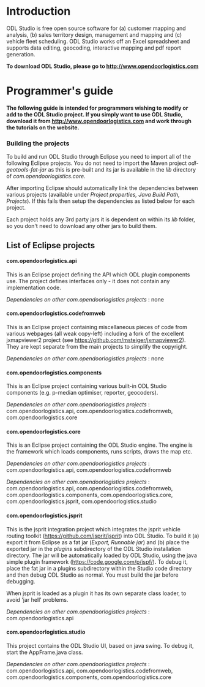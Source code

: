 # Introduction #
ODL Studio is free open source software for (a) customer mapping and analysis, (b) sales territory design, management and mapping and (c) vehicle fleet scheduling. 
ODL Studio works off an Excel spreadsheet and supports data editing, geocoding, interactive mapping and pdf report generation.

**To download ODL Studio, please go to http://www.opendoorlogistics.com**

# Programmer's guide #

**The following guide is intended for programmers wishing to modify or add to the ODL Studio project. If you simply want to use ODL Studio, download it from http://www.opendoorlogistics.com and work through the tutorials on the website.**

### Building the projects 

To build and run ODL Studio through Eclipse you need to import all of the following Eclipse projects. You do not need to import the Maven project *odl-geotools-fat-jar* as this is pre-built and its jar is available in the *lib* directory of *com.opendoorlogistics.core*.

After importing Eclipse should automatically link the dependencies between various projects (available under *Project properties, Java Build Path, Projects*). If this fails then setup the dependencies as listed below for each project.

Each project holds any 3rd party jars it is dependent on within its *lib* folder, so you don't need to download any other jars to build them.

## List of Eclipse projects

#### com.opendoorlogistics.api
This is an Eclipse project defining the API which ODL plugin components use.
The project defines interfaces only - it does not contain any implementation code.

*Dependencies on other com.opendoorlogistics projects* : none

#### com.opendoorlogistics.codefromweb	
This is an Eclipse project containing miscellaneous pieces of code from various webpages (all weak copy-left) including a fork of the excellent jxmapviewer2 project (see https://github.com/msteiger/jxmapviewer2). They are kept separate from the main projects to simplify the copyright.

*Dependencies on other com.opendoorlogistics projects* : none

#### com.opendoorlogistics.components	
This is an Eclipse project containing various built-in ODL Studio components (e.g. p-median optimiser, reporter, geocoders). 

*Dependencies on other com.opendoorlogistics projects* : com.opendoorlogistics.api, com.opendoorlogistics.codefromweb, com.opendoorlogistics.core

#### com.opendoorlogistics.core	
This is an Eclipse project containing the ODL Studio engine.
The engine is the framework which loads components, runs scripts, draws the map etc.

*Dependencies on other com.opendoorlogistics projects* : com.opendoorlogistics.api, com.opendoorlogistics.codefromweb

*Dependencies on other com.opendoorlogistics projects* : com.opendoorlogistics.api, com.opendoorlogistics.codefromweb, com.opendoorlogistics.components, com.opendoorlogistics.core, com.opendoorlogistics.jsprit, com.opendoorlogistics.studio

#### com.opendoorlogistics.jsprit
This is the jsprit integration project which integrates the jsprit vehicle routing toolkit (https://github.com/jsprit/jsprit) into ODL Studio. To build it (a) export it from Eclipse as a fat jar (*Export, Runnable jar*) and (b) place the exported jar in the *plugins* subdirectory of the ODL Studio installation directory.
The jar will be automatically loaded by ODL Studio, using the java simple plugin framework (https://code.google.com/p/jspf/). To debug it, place the fat jar in a plugins subdirectory within 
the Studio code directory and then debug ODL Studio as normal. You must build the jar before debugging.

When jsprit is loaded as a plugin it has its own separate class loader, to avoid 'jar hell' problems.

*Dependencies on other com.opendoorlogistics projects* : com.opendoorlogistics.api

#### com.opendoorlogistics.studio
This project contains the ODL Studio UI, based on java swing. To debug it, start the AppFrame.java class.

*Dependencies on other com.opendoorlogistics projects* : com.opendoorlogistics.api, com.opendoorlogistics.codefromweb, com.opendoorlogistics.components, com.opendoorlogistics.core



